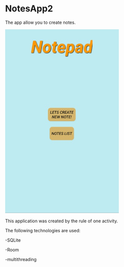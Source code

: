 # NotesApp2
The app allow you to create notes.

![alt text](Notepad1.jpg "Основной экран")


This application was created by the rule of one activity.



The following technologies are used:


-SQLite

-Room

-multithreading

